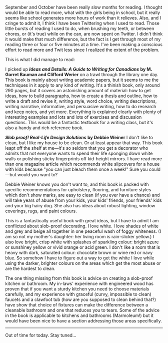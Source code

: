 <!--
.. title: Books I've Read Lately: Mid-October 2009 Edition
.. date: 2009-10-14 11:05:47
.. author: Amy Brown
-->

September and October have been really slow months for reading.
I thought would be able to read more, what with the girls being in
school, but it really seems like school generates more hours
of work than it relieves. Also, and I cringe to admit it, I
think I have been Twittering when I used to read. Those little
bursts of reading I used to do, when brushing my teeth, or 
between chores, or (it's true) while on the can, are now
spent on Twitter. I didn't think it would make that much
difference, but the fact is I get through most of my reading
three or four or five minutes at a time. I've been making
a conscious effort to read more and Twit less since I realized
the extent of the problem.

This is what I did manage to read:

I picked up ***Ideas and Details: A Guide to Writing for Canadians***
__by M. Garret Bauman and Clifford Werier__
on a trawl through the library one day. This book is mainly
about writing academic papers, but it seems to me the techniques
in it apply to any kind of writing. It's a thinish book, only
around 290 pages, but it covers an astonishing amount of material:
how to get ideas, how to build paragraphs, how to create a
thesis and outline, how to write a draft and revise it,
writing style, word choice, writing descriptions, writing narrative, 
informative, and persuasive writing, how to do research and keep notes,
and yet more. Everything is explained clearly with plenty
of interesting examples and lots and lots of exercises and discussion
questions. This would be a fantastic textbook for a writing class,
but it's also a handy and rich reference book.

***Slob proof! Real-Life Design Solutions*** __by Debbie Weiner__ 
I don't like to clean, but I like my house to be clean. Or at
least appear that way.  This book leapt off the shelf at me&mdash;it's
so seldom that you get a decorator who admits that not everyone wants
to spend their life sponging down white walls or polishing sticky
fingerprints off kid-height mirrors. I have read more than one
magazine article which recommends white slipcovers for a house with
kids because "you can just bleach them once a week!" Sure you
could&mdash;but would you want to? 

Debbie Weiner knows you don't
want to, and this book is packed with specific recommendations
for upholstery, flooring, and furniture styles which don't show
marks, are easy to clean (if you ever have a chance) and will take
years of abuse from your kids, your kids' friends, your friends' kids
and your big hairy dog. She also has ideas about robust lighting, window
coverings, rugs, and paint colours.

This is a fantastically useful book with great ideas, but I have
to admit I am conflicted about slob-proof decorating. I love white.
I love shades of white and grey and beige all together in one peaceful
wash of foggy whiteness. (I am so not my mother's daughter: her
living room is rain-slicker yellow.)  I also love bright, crisp
white with splashes of sparkling colour: bright azure or sunshiney yellow or
vivid orange or acid green. I don't like a room that is heavy with 
dark, saturated colour: chocolate brown or wine red or navy blue.
So somehow I have to figure out a way to get the white I love while
using the darker, brighter colours on the areas which get the most
abuse or are the hardest to clean.

The one thing missing from this book is advice on creating
a slob-proof kitchen or bathroom. My in-laws' experience with engineered wood
has proven that if you want a sturdy kitchen you need to choose materials
carefully, and my experience with graceful (curvy, impossible to clean)
faucets and a clawfoot tub (how are you supposed to clean behind that?)
have show that choice of fixtures can make the difference between
a cleanable bathroom and one that reduces you to tears.  Some of the 
advice in the book is applicable to kitchens and bathrooms
(Marmoleum!) but it would have been nice to have a section addressing
those areas specifically.

***

Out of time for today. Stay tuned...




